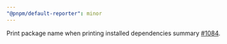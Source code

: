 ```yaml
---
"@pnpm/default-reporter": minor
---
```


Print package name when printing installed dependencies summary [#1084](https://github.com/pnpm/pnpm/issues/1084).
